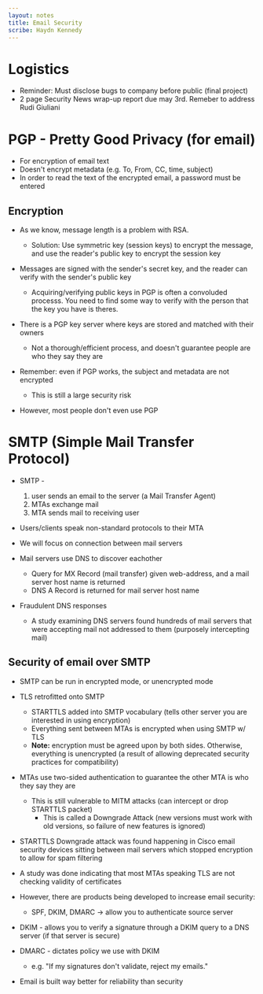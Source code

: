 ```yaml
---
layout: notes
title: Email Security
scribe: Haydn Kennedy
---
```


# Logistics
* Reminder: Must disclose bugs to company before public (final project)
* 2 page Security News wrap-up report due may 3rd. Remeber to address Rudi Giuliani

# PGP - Pretty Good Privacy (for email)
* For encryption of email text
* Doesn't encrypt metadata (e.g. To, From, CC, time, subject)
* In order to read the text of the encrypted email, a password must be entered

## Encryption
* As we know, message length is a problem with RSA.
  * Solution: Use symmetric key (session keys) to encrypt the message, and use the reader's public key to encrypt the session key
* Messages are signed with the sender's secret key, and the reader can verify with the sender's public key
  * Acquiring/verifying public keys in PGP is often a convoluded processs. You need to find some way to verify with the person that the key you have is theres.
* There is a PGP key server where keys are stored and matched with their owners
  * Not a thorough/efficient process, and doesn't guarantee people are who they say they are

* Remember: even if PGP works, the subject and metadata are not encrypted
  * This is still a large security risk
* However, most people don't even use PGP

# SMTP (Simple Mail Transfer Protocol)
* SMTP - 
  1. user sends an email to the server (a Mail Transfer Agent)
  2. MTAs exchange mail
  3. MTA sends mail to receiving user
* Users/clients speak non-standard protocols to their MTA

* We will focus on connection between mail servers
* Mail servers use DNS to discover eachother
  * Query for MX Record (mail transfer) given web-address, and a mail server host name is returned
  * DNS A Record is returned for mail server host name
* Fraudulent DNS responses
  * A study examining DNS servers found hundreds of mail servers that were accepting mail not addressed to them (purposely intercepting mail)

## Security of email over SMTP
* SMTP can be run in encrypted mode, or unencrypted mode
* TLS retrofitted onto SMTP
  * STARTTLS added into SMTP vocabulary (tells other server you are interested in using encryption)
  * Everything sent between MTAs is encrypted when using SMTP w/ TLS
  * **Note:** encryption must be agreed upon by both sides. Otherwise, everything is unencrypted (a result of allowing deprecated security practices for compatibility)
* MTAs use two-sided authentication to guarantee the other MTA is who they say they are
  * This is still vulnerable to MITM attacks (can intercept or drop STARTTLS packet)
    * This is called a Downgrade Attack (new versions must work with old versions, so failure of new features is ignored)

* STARTTLS Downgrade attack was found happening in Cisco email security devices sitting between mail servers which stopped encryption to allow for spam filtering
* A study was done indicating that most MTAs speaking TLS are not checking validity of certificates

* However, there are products being developed to increase email security:
  * SPF, DKIM, DMARC -> allow you to authenticate source server
* DKIM - allows you to verify a signature through a DKIM query to a DNS server (if that server is secure)
* DMARC - dictates policy we use with DKIM
  * e.g. "If my signatures don't validate, reject my emails."
  
* Email is built way better for reliability than security
  


